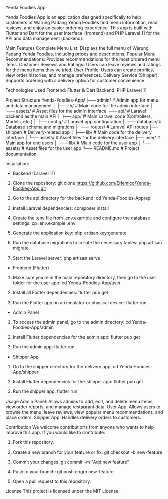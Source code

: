 Yenda Foodies App

Yenda Foodies App is an application designed specifically to help customers of Warung Padang Yenda Foodies
find menu information, read reviews, and enjoy an easier ordering experience. 
This app is built with Flutter and Dart for the user interface (frontend) and PHP Laravel 11 for the API and data management (backend).

Main Features
Complete Menu List: Displays the full menu of Warung Padang Yenda Foodies, including prices and descriptions.
Popular Menu Recommendations: Provides recommendations for the most ordered menu items.
Customer Reviews and Ratings: Users can leave reviews and ratings for the menu items they’ve tried.
User Profile: Users can create profiles, view order histories, and manage preferences.
Delivery Service (Shipper): Supports ordering with a delivery option for customer convenience.

Technologies Used
Frontend: Flutter & Dart
Backend: PHP Laravel 11


Project Structure
Yenda-Foodies-App/
├── admin/               # Admin app for menu and data management
│   ├── lib/             # Main code for the admin interface
│   └── assets/          # Asset files for the admin interface
├── api/                 # Laravel backend as the main API
│   ├── app/             # Main Laravel code (Controllers, Models, etc.)
│   ├── config/          # Laravel app configuration
│   ├── database/        # Database schema and migrations
│   └── routes/          # Laravel API routes
├── shipper/             # Delivery-related app
│   ├── lib/             # Main code for the delivery interface
│   └── assets/          # Asset files for the delivery interface
├── user/                # Main app for end users
│   ├── lib/             # Main code for the user app
│   └── assets/          # Asset files for the user app
└── README.md            # Project documentation

Installation:
- Backend (Laravel 11)
1. Clone the repository:
git clone https://github.com/Erlemico/Yenda-Foodies-App.git

3. Go to the api directory for the backend:
cd Yenda-Foodies-App/api

3. Install Laravel dependencies:
composer install

4. Create the .env file from .env.example and configure the database settings:
cp .env.example .env

5. Generate the application key:
php artisan key:generate

6. Run the database migrations to create the necessary tables:
php artisan migrate

7. Start the Laravel server:
php artisan serve

- Frontend (Flutter)
1. Make sure you’re in the main repository directory, then go to the user folder for the user app:
cd Yenda-Foodies-App/user

2. Install all Flutter dependencies:
flutter pub get

3. Run the Flutter app on an emulator or physical device:
flutter run

- Admin Panel
1. To access the admin panel, go to the admin directory:
cd Yenda-Foodies-App/admin

2. Install Flutter dependencies for the admin app:
flutter pub get

3. Run the admin app:
flutter run

- Shipper App
1. Go to the shipper directory for the delivery app:
cd Yenda-Foodies-App/shipper

2. Install Flutter dependencies for the shipper app:
flutter pub get

3. Run the shipper app:
flutter run

Usage
Admin Panel: Allows admins to add, edit, and delete menu items, view order reports, and manage restaurant data.
User App: Allows users to browse the menu, leave reviews, view popular menu recommendations, and place orders.
Shipper App: Handles delivery orders to customers.

Contribution
We welcome contributions from anyone who wants to help improve this app. If you would like to contribute:

1. Fork this repository.
2. Create a new branch for your feature or fix:
git checkout -b new-feature

3. Commit your changes:
git commit -m "Add new feature"

4. Push to your branch:
git push origin new-feature

5. Open a pull request to this repository.

License
This project is licensed under the MIT License.
